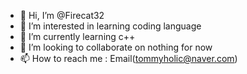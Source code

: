 - 👋 Hi, I’m @Firecat32
- 👀 I’m interested in learning coding language
- 🌱 I’m currently learning c++
- 💞️ I’m looking to collaborate on nothing for now
- 📫 How to reach me : Email(tommyholic@naver.com)

<!---
Firecat32/Firecat32 is a ✨ special ✨ repository because its `README.md` (this file) appears on your GitHub profile.
You can click the Preview link to take a look at your changes.
--->
